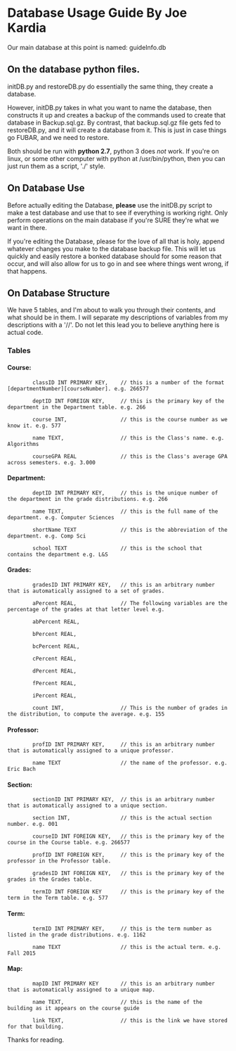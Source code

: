 # Database Usage Guide By Joe Kardia

Our main database at this point is named: guideInfo.db

## On the database python files.

initDB.py and restoreDB.py do essentially the same thing, they create a database. 

However, initDB.py takes in what you want to name the database, then constructs it up and creates a backup of the commands used to create that database in <arg>Backup.sql.gz. By contrast, that backup.sql.gz file gets fed to restoreDB.py, and it will create a database from it. This is just in case things go FUBAR, and we need to restore.

Both should be run with **python 2.7**, python 3 does *not* work. If you're on linux, or some other computer with python at /usr/bin/python, then you can just run them as a script, './' style.

## On Database Use

Before actually editing the Database, **please** use the initDB.py script to make a test database and use that to see if everything is working right. Only perform operations on the main database if you're SURE they're what we want in there.

If you're editing the Database, please for the love of all that is holy, append whatever changes you make to the database backup file. This will let us quickly and easily restore a bonked database should for some reason that occur, and will also allow for us to go in and see where things went wrong, if that happens.


## On Database Structure

We have 5 tables, and I'm about to walk you through their contents, and what should be in them. I will separate my descriptions of variables from my descriptions with a '//'. Do not let this lead you to believe anything here is actual code.

### Tables

#### Course:     
            classID INT PRIMARY KEY,    // this is a number of the format [departmentNumber][courseNumber]. e.g. 266577

            deptID INT FOREIGN KEY,     // this is the primary key of the department in the Department table. e.g. 266

            course INT,                 // this is the course number as we know it. e.g. 577

            name TEXT,                  // this is the Class's name. e.g. Algorithms

            courseGPA REAL              // this is the Class's average GPA across semesters. e.g. 3.000


#### Department: 
            deptID INT PRIMARY KEY,     // this is the unique number of the department in the grade distributions. e.g. 266
            
            name TEXT,                  // this is the full name of the department. e.g. Computer Sciences
            
            shortName TEXT              // this is the abbreviation of the department. e.g. Comp Sci

            school TEXT                 // this is the school that contains the department e.g. L&S


#### Grades:     
            gradesID INT PRIMARY KEY,   // this is an arbitrary number that is automatically assigned to a set of grades.
            
            aPercent REAL,              // The following variables are the percentage of the grades at that letter level e.g.
            
            abPercent REAL,
            
            bPercent REAL,
            
            bcPercent REAL,
            
            cPercent REAL,
            
            dPercent REAL,
            
            fPercent REAL,
            
            iPercent REAL,

            count INT,                  // This is the number of grades in the distribution, to compute the average. e.g. 155

#### Professor:  
            profID INT PRIMARY KEY,     // this is an arbitrary number that is automatically assigned to a unique professor.
            
            name TEXT                   // the name of the professor. e.g. Eric Bach

#### Section:    
            sectionID INT PRIMARY KEY,  // this is an arbitrary number that is automatically assigned to a unique section.
            
            section INT,                // this is the actual section number. e.g. 001
            
            courseID INT FOREIGN KEY,   // this is the primary key of the course in the Course table. e.g. 266577
            
            profID INT FOREIGN KEY,     // this is the primary key of the professor in the Professor table.
            
            gradesID INT FOREIGN KEY,   // this is the primary key of the grades in the Grades table.
            
            termID INT FOREIGN KEY      // this is the primary key of the term in the Term table. e.g. 577
            
#### Term:       
            termID INT PRIMARY KEY,     // this is the term number as listed in the grade distributions. e.g. 1162
            
            name TEXT                   // this is the actual term. e.g. Fall 2015

#### Map:        
            mapID INT PRIMARY KEY       // this is an arbitrary number that is automatically assigned to a unique map.
            
            name TEXT,                  // this is the name of the building as it appears on the course guide

            link TEXT,                  // this is the link we have stored for that building.



Thanks for reading.
